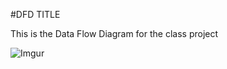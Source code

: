 #DFD TITLE

This is the Data Flow Diagram for the class project

![Imgur](http://i.imgur.com/sE2PM1x.png)
